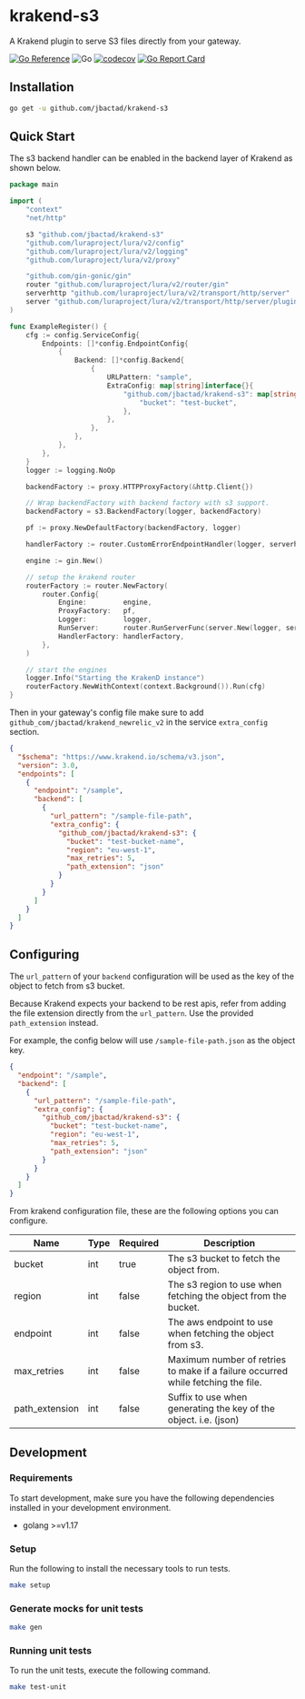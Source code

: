 # krakend-s3

A Krakend plugin to serve S3 files directly from your gateway.

[![Go Reference](https://pkg.go.dev/badge/github.com/jbactad/krakend-s3.svg)](https://pkg.go.dev/github.com/jbactad/krakend-s3)
![Go](https://github.com/jbactad/krakend-s3/actions/workflows/go.yml/badge.svg)
[![codecov](https://codecov.io/gh/jbactad/krakend-s3/branch/main/graph/badge.svg?token=OEX805T5L8)](https://codecov.io/gh/jbactad/krakend-s3)
[![Go Report Card](https://goreportcard.com/badge/github.com/jbactad/krakend-s3)](https://goreportcard.com/report/github.com/jbactad/krakend-s3)

## Installation

```bash
go get -u github.com/jbactad/krakend-s3
```

## Quick Start

The s3 backend handler can be enabled in the backend layer of Krakend as shown below.

```go
package main

import (
    "context"
    "net/http"

    s3 "github.com/jbactad/krakend-s3"
    "github.com/luraproject/lura/v2/config"
    "github.com/luraproject/lura/v2/logging"
    "github.com/luraproject/lura/v2/proxy"

    "github.com/gin-gonic/gin"
    router "github.com/luraproject/lura/v2/router/gin"
    serverhttp "github.com/luraproject/lura/v2/transport/http/server"
    server "github.com/luraproject/lura/v2/transport/http/server/plugin"
)

func ExampleRegister() {
    cfg := config.ServiceConfig{
        Endpoints: []*config.EndpointConfig{
            {
                Backend: []*config.Backend{
                    {
                        URLPattern: "sample",
                        ExtraConfig: map[string]interface{}{
                            "github.com/jbactad/krakend-s3": map[string]interface{}{
                                "bucket": "test-bucket",
                            },
                        },
                    },
                },
            },
        },
    }
    logger := logging.NoOp

    backendFactory := proxy.HTTPProxyFactory(&http.Client{})

    // Wrap backendFactory with backend factory with s3 support.
    backendFactory = s3.BackendFactory(logger, backendFactory)

    pf := proxy.NewDefaultFactory(backendFactory, logger)

    handlerFactory := router.CustomErrorEndpointHandler(logger, serverhttp.DefaultToHTTPError)

    engine := gin.New()

    // setup the krakend router
    routerFactory := router.NewFactory(
        router.Config{
            Engine:         engine,
            ProxyFactory:   pf,
            Logger:         logger,
            RunServer:      router.RunServerFunc(server.New(logger, serverhttp.RunServer)),
            HandlerFactory: handlerFactory,
        },
    )

    // start the engines
    logger.Info("Starting the KrakenD instance")
    routerFactory.NewWithContext(context.Background()).Run(cfg)
}
```

Then in your gateway's config file make sure to add `github_com/jbactad/krakend_newrelic_v2` in the
service `extra_config` section.

```json
{
  "$schema": "https://www.krakend.io/schema/v3.json",
  "version": 3.0,
  "endpoints": [
    {
      "endpoint": "/sample",
      "backend": [
        {
          "url_pattern": "/sample-file-path",
          "extra_config": {
            "github_com/jbactad/krakend-s3": {
              "bucket": "test-bucket-name",
              "region": "eu-west-1",
              "max_retries": 5,
              "path_extension": "json"
            }
          }
        }
      ]
    }
  ]
}
```

## Configuring

The `url_pattern` of your `backend` configuration will be used as the key of the object to fetch from s3 bucket.

Because Krakend expects your backend to be rest apis,
refer from adding the file extension directly from the `url_pattern`.
Use the provided `path_extension` instead.

For example, the config below will use `/sample-file-path.json` as the object key.

```json
{
  "endpoint": "/sample",
  "backend": [
    {
      "url_pattern": "/sample-file-path",
      "extra_config": {
        "github_com/jbactad/krakend-s3": {
          "bucket": "test-bucket-name",
          "region": "eu-west-1",
          "max_retries": 5,
          "path_extension": "json"
        }
      }
    }
  ]
}
```

From krakend configuration file, these are the following options you can configure.

| Name           | Type | Required | Description                                                                      |
|----------------|------|:---------|----------------------------------------------------------------------------------|
| bucket         | int  | true     | The s3 bucket to fetch the object from.                                          |
| region         | int  | false    | The s3 region to use when fetching the object from the bucket.                   |
| endpoint       | int  | false    | The aws endpoint to use when fetching the object from s3.                        |
| max_retries    | int  | false    | Maximum number of retries to make if a failure occurred while fetching the file. |
| path_extension | int  | false    | Suffix to use when generating the key of the object. i.e. (json)                 |

## Development

### Requirements

To start development, make sure you have the following dependencies installed in your development environment.

- golang >=v1.17

### Setup

Run the following to install the necessary tools to run tests.

```bash
make setup
```

### Generate mocks for unit tests

```bash
make gen
```

### Running unit tests

To run the unit tests, execute the following command.

```bash
make test-unit
```
